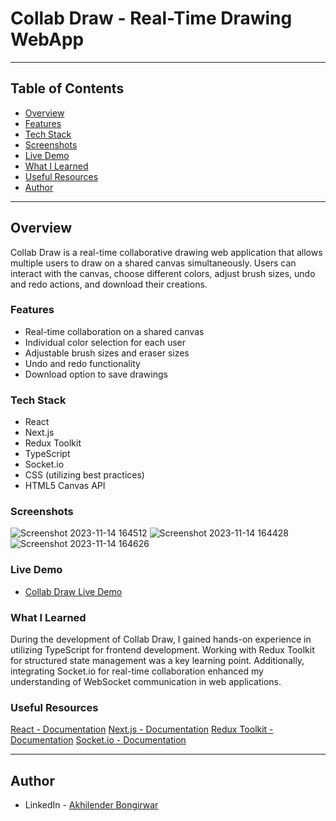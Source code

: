 # Collab Draw - Real-Time Drawing WebApp
---

## Table of Contents

  - [Overview](#overview)
  - [Features](#features)
  - [Tech Stack](#tech-stack)
  - [Screenshots](#screenshots)
  - [Live Demo](#live-demo)
  - [What I Learned](#what-i-learned)
  - [Useful Resources](#useful-resources)
  - [Author](#author)

---

## Overview

Collab Draw is a real-time collaborative drawing web application that allows multiple users to draw on a shared canvas simultaneously. Users can interact with the canvas, choose different colors, adjust brush sizes, undo and redo actions, and download their creations.

### Features

- Real-time collaboration on a shared canvas
- Individual color selection for each user
- Adjustable brush sizes and eraser sizes
- Undo and redo functionality
- Download option to save drawings

### Tech Stack

- React
- Next.js
- Redux Toolkit
- TypeScript
- Socket.io
- CSS (utilizing best practices)
- HTML5 Canvas API

### Screenshots
![Screenshot 2023-11-14 164512](https://github.com/akhilender-bongirwar/collab-draw/assets/112749383/c7099b22-b3e3-4f31-8277-154866c6dbdd)
![Screenshot 2023-11-14 164428](https://github.com/akhilender-bongirwar/collab-draw/assets/112749383/1cc48934-601b-448b-b53b-bbe06732cf2c)
![Screenshot 2023-11-14 164626](https://github.com/akhilender-bongirwar/collab-draw/assets/112749383/e4d35cbe-e147-463d-982c-062cc78b1d24)



### Live Demo

- [Collab Draw Live Demo](https://collab-draw.vercel.app/)

### What I Learned

During the development of Collab Draw, I gained hands-on experience in utilizing TypeScript for frontend development. Working with Redux Toolkit for structured state management was a key learning point. Additionally, integrating Socket.io for real-time collaboration enhanced my understanding of WebSocket communication in web applications.

### Useful Resources

[React - Documentation](https://reactjs.org/) 
[Next.js - Documentation](https://nextjs.org/)
[Redux Toolkit - Documentation](https://redux-toolkit.js.org/) 
[Socket.io - Documentation](https://socket.io/) 

---

## Author

- LinkedIn - [Akhilender Bongirwar]([https://linkedin.com/in/yourname](https://www.linkedin.com/in/akhilender-bongirwar)https://www.linkedin.com/in/akhilender-bongirwar)
